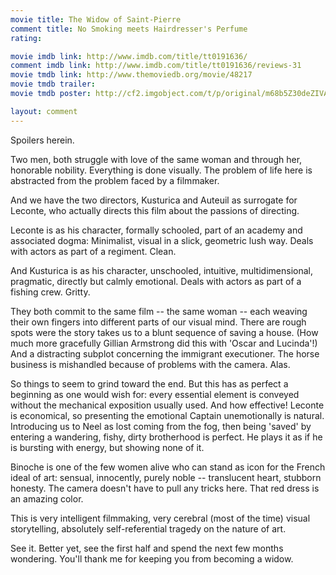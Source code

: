 ```yaml
---
movie title: The Widow of Saint-Pierre
comment title: No Smoking meets Hairdresser's Perfume
rating: 

movie imdb link: http://www.imdb.com/title/tt0191636/
comment imdb link: http://www.imdb.com/title/tt0191636/reviews-31
movie tmdb link: http://www.themoviedb.org/movie/48217
movie tmdb trailer: 
movie tmdb poster: http://cf2.imgobject.com/t/p/original/m68b5Z30deZIVAj2DtHJVxWn9QW.jpg

layout: comment
---
```


Spoilers herein.

Two men, both struggle with love of the same woman and through her, honorable nobility. Everything is done visually. The problem of life here is abstracted from the problem faced by a filmmaker.

And we have the two directors, Kusturica and Auteuil as surrogate for Leconte, who actually directs this film about the passions of directing.

Leconte is as his character, formally schooled, part of an academy and associated dogma: Minimalist, visual in a slick, geometric lush way. Deals with actors as part of a regiment. Clean.

And Kusturica is as his character, unschooled, intuitive, multidimensional, pragmatic, directly but calmly emotional. Deals with actors as part of a fishing crew. Gritty.

They both commit to the same film -- the same woman -- each weaving their own fingers into different parts of our visual mind. There are rough spots were the story takes us to a blunt sequence of saving a house. (How much more gracefully Gillian Armstrong did this with 'Oscar and Lucinda'!) And a distracting subplot concerning the immigrant executioner. The horse business is mishandled because of problems with the camera. Alas.

So things to seem to grind toward the end. But this has as perfect a beginning as one would wish for: every essential element is conveyed without the mechanical exposition usually used. And how effective! Leconte is economical, so presenting the emotional Captain unemotionally is natural. Introducing us to Neel as lost coming from the fog, then being 'saved' by entering a wandering, fishy, dirty brotherhood is perfect. He plays it as if he is bursting with energy, but showing none of it.

Binoche is one of the few women alive who can stand as icon for the French ideal of art: sensual, innocently, purely noble -- translucent heart, stubborn honesty. The camera doesn't have to pull any tricks here. That red dress is an amazing color.

This is very intelligent filmmaking, very cerebral (most of the time) visual storytelling, absolutely self-referential tragedy on the nature of art.

See it. Better yet, see the first half and spend the next few months wondering. You'll thank me for keeping you from becoming a widow.